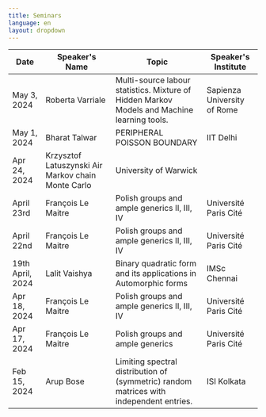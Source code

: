 ```yaml
---
title: Seminars
language: en
layout: dropdown
---
```


| Date            | Speaker's Name | Topic | Speaker's Institute |
|-----------------|----------------|--------|---------------------|
| May 3, 2024 |	Roberta Varriale |	Multi-source labour statistics. Mixture of Hidden Markov Models and Machine learning tools. |	Sapienza University of Rome |
| May 1, 2024	| Bharat Talwar	| PERIPHERAL POISSON BOUNDARY	| IIT Delhi |
| Apr 24, 2024 |	Krzysztof Latuszynski	Air Markov chain Monte Carlo |	University of Warwick |
| April 23rd	| François Le Maitre |	Polish groups and ample generics II, III, IV |	Université Paris Cité |
| April 22nd |	François Le Maitre	| Polish groups and ample generics II, III, IV |	Université Paris Cité |
| 19th April, 2024 |	Lalit Vaishya |	Binary quadratic form and its applications in Automorphic forms	| IMSc Chennai |
| Apr 18, 2024 |	François Le Maitre |	Polish groups and ample generics II, III, IV	| Université Paris Cité |
| Apr 17, 2024	| François Le Maitre |	Polish groups and ample generics	| Université Paris Cité |
| Feb 15, 2024 |	Arup Bose	| Limiting spectral distribution of (symmetric) random matrices with independent entries. |	ISI Kolkata |
